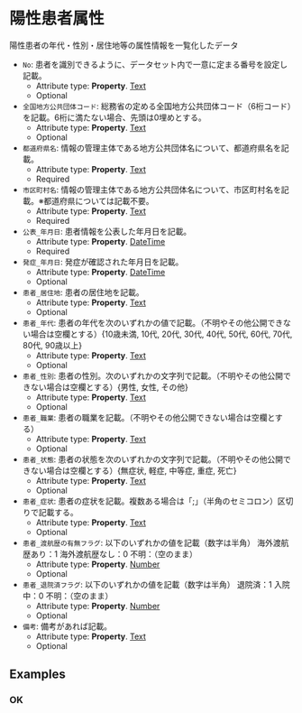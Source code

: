 # 陽性患者属性

陽性患者の年代・性別・居住地等の属性情報を一覧化したデータ
-  `No`: 患者を識別できるように、データセット内で一意に定まる番号を設定し記載。
   -  Attribute type: **Property**. [Text](https://schema.org/Text)
   -  Optional
-  `全国地方公共団体コード`: 総務省の定める全国地方公共団体コード（6桁コード）を記載。6桁に満たない場合、先頭は0埋めとする。
   -  Attribute type: **Property**. [Text](https://schema.org/Text)
   -  Optional
-  `都道府県名`: 情報の管理主体である地方公共団体名について、都道府県名を記載。
   -  Attribute type: **Property**. [Text](https://schema.org/Text)
   -  Required
-  `市区町村名`: 情報の管理主体である地方公共団体名について、市区町村名を記載。※都道府県については記載不要。
   -  Attribute type: **Property**. [Text](https://schema.org/Text)
   -  Required
-  `公表_年月日`: 患者情報を公表した年月日を記載。
   -  Attribute type: **Property**. [DateTime](https://schema.org/DateTime)
   -  Required
-  `発症_年月日`: 発症が確認された年月日を記載。
   -  Attribute type: **Property**. [DateTime](https://schema.org/DateTime)
   -  Optional
-  `患者_居住地`: 患者の居住地を記載。
   -  Attribute type: **Property**. [Text](https://schema.org/Text)
   -  Optional
-  `患者_年代`: 患者の年代を次のいずれかの値で記載。（不明やその他公開できない場合は空欄とする）{10歳未満, 10代, 20代, 30代, 40代, 50代, 60代, 70代, 80代, 90歳以上}
   -  Attribute type: **Property**. [Text](https://schema.org/Text)
   -  Optional
-  `患者_性別`: 患者の性別。次のいずれかの文字列で記載。（不明やその他公開できない場合は空欄とする）{男性, 女性, その他}
   -  Attribute type: **Property**. [Text](https://schema.org/Text)
   -  Optional
-  `患者_職業`: 患者の職業を記載。（不明やその他公開できない場合は空欄とする）
   -  Attribute type: **Property**. [Text](https://schema.org/Text)
   -  Optional
-  `患者_状態`: 患者の状態を次のいずれかの文字列で記載。（不明やその他公開できない場合は空欄とする）{無症状, 軽症, 中等症, 重症, 死亡}
   -  Attribute type: **Property**. [Text](https://schema.org/Text)
   -  Optional
-  `患者_症状`: 患者の症状を記載。複数ある場合は「;」（半角のセミコロン）区切りで記載する。
   -  Attribute type: **Property**. [Text](https://schema.org/Text)
   -  Optional
-  `患者_渡航歴の有無フラグ`: 以下のいずれかの値を記載（数字は半角） 海外渡航歴あり：1 海外渡航歴なし：0 不明：（空のまま）
   -  Attribute type: **Property**. [Number](https://schema.org/Number)
   -  Optional
-  `患者_退院済フラグ`: 以下のいずれかの値を記載（数字は半角） 退院済：1 入院中：0 不明：（空のまま）
   -  Attribute type: **Property**. [Number](https://schema.org/Number)
   -  Optional
-  `備考`: 備考があれば記載。
   -  Attribute type: **Property**. [Text](https://schema.org/Text)
   -  Optional



## Examples

### OK


